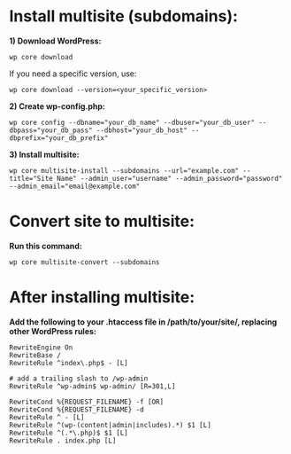 Install multisite (subdomains):
===============================
**1) Download WordPress:**
```
wp core download
```

If you need a specific version, use:
```
wp core download --version=<your_specific_version>
```

**2) Create wp-config.php:**
```
wp core config --dbname="your_db_name" --dbuser="your_db_user" --dbpass="your_db_pass" --dbhost="your_db_host" --dbprefix="your_db_prefix"
```

**3) Install multisite:**
```
wp core multisite-install --subdomains --url="example.com" --title="Site Name" --admin_user="username" --admin_password="password" --admin_email="email@example.com"
```

Convert site to multisite:
==========================
**Run this command:**
```
wp core multisite-convert --subdomains
```

After installing multisite:
===========================
**Add the following to your .htaccess file in /path/to/your/site/, replacing other WordPress rules:**
```
RewriteEngine On
RewriteBase /
RewriteRule ^index\.php$ - [L]

# add a trailing slash to /wp-admin
RewriteRule ^wp-admin$ wp-admin/ [R=301,L]

RewriteCond %{REQUEST_FILENAME} -f [OR]
RewriteCond %{REQUEST_FILENAME} -d
RewriteRule ^ - [L]
RewriteRule ^(wp-(content|admin|includes).*) $1 [L]
RewriteRule ^(.*\.php)$ $1 [L]
RewriteRule . index.php [L]
```
